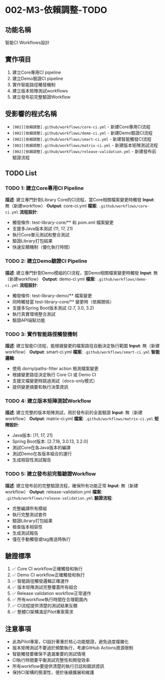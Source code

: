 # 002-M3-依賴調整-TODO

## 功能名稱
智能CI Workflows設計

## 實作項目
1. 建立Core專用CI pipeline
2. 建立Demo驗證CI pipeline
3. 實作智能路徑觸發機制
4. 建立版本矩陣測試workflows
5. 建立發布前完整驗證Workflow

## 受影響的程式名稱
- `[002][依賴調整].github/workflows/core-ci.yml` - 新建Core專用CI流程
- `[002][依賴調整].github/workflows/demo-ci.yml` - 新建Demo驗證CI流程
- `[002][依賴調整].github/workflows/smart-ci.yml` - 新建智能觸發CI流程
- `[002][依賴調整].github/workflows/matrix-ci.yml` - 新建版本矩陣測試流程
- `[002][依賴調整].github/workflows/release-validation.yml` - 新建發布前驗證流程

## TODO List

### TODO 1: 建立Core專用CI Pipeline
**描述**: 建立專門針對Library Core的CI流程，當Core相關檔案變更時觸發
**Input**: 無（新建workflow）
**Output**: core-ci.yml
**檔案**: `.github/workflows/core-ci.yml`
**流程設計**:
- 觸發條件: test-library-core/** 和 pom.xml 檔案變更
- 支援多Java版本測試 (11, 17, 21)
- 執行Core單元測試和整合測試
- 驗證Library打包結果
- 快速反饋機制（優化執行時間）

### TODO 2: 建立Demo驗證CI Pipeline
**描述**: 建立專門針對Demo模組的CI流程，當Demo相關檔案變更時觸發
**Input**: 無（新建workflow）
**Output**: demo-ci.yml
**檔案**: `.github/workflows/demo-ci.yml`
**流程設計**:
- 觸發條件: test-library-demo/** 檔案變更
- 同時觸發當 test-library-core/** 變更時（依賴關係）
- 支援多Spring Boot版本測試 (2.7, 3.0, 3.2)
- 執行真實環境整合測試
- 驗證API端點功能

### TODO 3: 實作智能路徑觸發機制
**描述**: 建立智能CI流程，能根據變更的檔案路徑自動決定執行範圍
**Input**: 無（新建workflow）
**Output**: smart-ci.yml
**檔案**: `.github/workflows/smart-ci.yml`
**智能邏輯**:
- 使用 dorny/paths-filter action 檢測檔案變更
- 根據變更路徑決定執行 Core CI 或 Demo CI
- 支援文檔變更時跳過測試（docs-only模式）
- 提供變更摘要和執行決策資訊

### TODO 4: 建立版本矩陣測試Workflow
**描述**: 建立完整的版本矩陣測試，用於發布前的全面驗證
**Input**: 無（新建workflow）
**Output**: matrix-ci.yml
**檔案**: `.github/workflows/matrix-ci.yml`
**矩陣設計**:
- Java版本: [11, 17, 21]
- Spring Boot版本: [2.7.18, 3.0.13, 3.2.0]
- 測試Core在各Java版本的編譯
- 測試Demo在各版本組合的運行
- 生成相容性測試報告

### TODO 5: 建立發布前完整驗證Workflow
**描述**: 建立發布前的完整驗證流程，確保所有功能正常
**Input**: 無（新建workflow）
**Output**: release-validation.yml
**檔案**: `.github/workflows/release-validation.yml`
**驗證流程**:
- 完整編譯所有模組
- 執行完整測試套件
- 驗證Library打包結果
- 檢查版本相容性
- 生成測試報告
- 僅在手動觸發或tag推送時執行

## 驗證標準
1. ✅ Core CI workflow正確觸發和執行
2. ✅ Demo CI workflow正確觸發和執行  
3. ✅ 智能路徑觸發邏輯正確運作
4. ✅ 版本矩陣測試完整覆蓋所有組合
5. ✅ Release validation workflow正常運作
6. ✅ 所有workflow執行時間在合理範圍內
7. ✅ CI流程提供清楚的測試結果反饋
8. ✅ 整體CI架構滿足Pilot專案需求

## 注意事項
- 此為Pilot專案，CI設計著重於核心功能驗證，避免過度複雜化
- 版本矩陣測試不要過於頻繁執行，考慮GitHub Actions資源限制
- 智能觸發要確保不遺漏重要的測試情境
- CI執行時間要平衡測試完整性和開發效率
- 所有workflow要提供清楚的執行日誌和錯誤資訊
- 保持CI架構的簡潔性，便於後續擴展和維護
